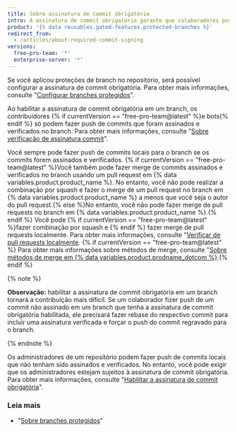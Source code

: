 ```yaml
---
title: Sobre assinatura de commit obrigatória
intro: A assinatura de commit obrigatória garante que colaboradores possam fazer push apenas de commits assinados e verificados em um branch protegido.
product: '{% data reusables.gated-features.protected-branches %}'
redirect_from:
  - /articles/about-required-commit-signing
versions:
  free-pro-team: '*'
  enterprise-server: '*'
---
```


Se você aplicou proteções de branch no repositório, será possível configurar a assinatura de commit obrigatória. Para obter mais informações, consulte "[Configurar branches protegidos](/articles/configuring-protected-branches/)".

Ao habilitar a assinatura de commit obrigatória em um branch, os contribuidores {% if currentVersion == "free-pro-team@latest" %}e bots{% endif %} só podem fazer push de commits que foram assinados e verificados no branch. Para obter mais informações, consulte "[Sobre verificação de assinatura commit](/articles/about-commit-signature-verification)".

Você sempre pode fazer push de commits locais para o branch se os commits forem assinados e verificados. {% if currentVersion == "free-pro-team@latest" %}Você também pode fazer merge de commits assinados e verificados no branch usando um pull request em {% data variables.product.product_name %}. No entanto, você não pode realizar a combinação por squash e fazer o merge de um pull request no branch em {% data variables.product.product_name %} a menos que você seja o autor do pull request.{% else %}No entanto, você não pode fazer merge de pull requests no branch em {% data variables.product.product_name %}.{% endif %} Você pode {% if currentVersion == "free-pro-team@latest" %}fazer combinação por squash e {% endif %} fazer merge de pull requests localmente. Para obter mais informações, consulte "[Verificar de pull requests localmente](/github/collaborating-with-issues-and-pull-requests/checking-out-pull-requests-locally). {% if currentVersion == "free-pro-team@latest" %} Para obter mais informações sobre métodos de merge, consulte "[Sobre métodos de merge em {% data variables.product.prodname_dotcom %}](/github/administering-a-repository/about-merge-methods-on-github).{% endif %}

{% note %}

**Observação:** habilitar a assinatura de commit obrigatória em um branch tornará a contribuição mais difícil. Se um colaborador fizer push de um commit não assinado em um branch que tenha a assinatura de commit obrigatória habilitada, ele precisará fazer rebase do respectivo commit para incluir uma assinatura verificada e forçar o push do commit regravado para o branch.

{% endnote %}

Os administradores de um repositório podem fazer push de commits locais que não tenham sido assinados e verificados. No entanto, você pode exigir que os administradores estejam sujeitos à assinatura de commit obrigatória. Para obter mais informações, consulte "[Habilitar a assinatura de commit obrigatória](/articles/enabling-required-commit-signing)".

### Leia mais

- "[Sobre branches protegidos](/articles/about-protected-branches)"
